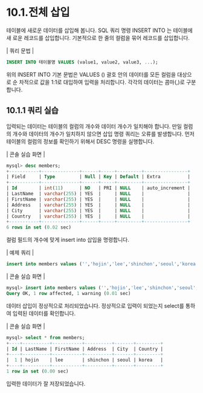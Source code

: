 # 10.1.전체 삽입 
테이블에 새로운 데이터를 삽입해 봅니다. SQL 쿼리 명령 INSERT INTO 는 테이블에 새 로운 레코드를 삽입합니다. 기본적으로 한 줄의 컬럼을 묶어 레코드를 삽입합니다.  

| 쿼리 문법 | 
```sql
INSERT INTO 테이블명 VALUES (value1, value2, value3, ...); 
```

위의 INSERT INTO 기본 문법은 VALUES () 괄호 안의 데이터를 모든 컬럼을 대상으로 순 차적으로 값을 1:1로 대입하여 입력을 처리합니다. 각각의 데이터는 콤마(,)로 구분합니다.  

## 10.1.1 쿼리 실습 
입력되는 데이터는 테이블의 컬럼의 개수와 데이터 개수가 일치해야 합니다. 만일 컬럼의 개수와 데이터의 개수가 일치하지 않으면 삽입 명령 쿼리는 오류를 발생합니다. 먼저 테이블의 컬럼의 정보를 확인하기 위해서 DESC 명령을 실행합니다.  

| 콘솔 실습 화면 |
```sql 
mysql> desc members;
+-----------+--------------+------+-----+---------+----------------+
| Field     | Type         | Null | Key | Default | Extra          |
+-----------+--------------+------+-----+---------+----------------+
| Id        | int(11)      | NO   | PRI | NULL    | auto_increment |
| LastName  | varchar(255) | YES  |     | NULL    |                |
| FirstName | varchar(255) | YES  |     | NULL    |                |
| Address   | varchar(255) | YES  |     | NULL    |                |
| City      | varchar(255) | YES  |     | NULL    |                |
| Country   | varchar(255) | YES  |     | NULL    |                |
+-----------+--------------+------+-----+---------+----------------+
6 rows in set (0.02 sec)

```

컬럼 필드의 개수에 맞게 insert into 삽입을 명령합니다.  

| 예제 쿼리 | 
```sql
insert into members values ('','hojin','lee','shinchon','seoul','korea'); 
```

| 콘솔 실습 화면 | 
```sql
mysql> insert into members values ('','hojin','lee','shinchon','seoul','korea');
Query OK, 1 row affected, 1 warning (0.01 sec)

```

데이터 삽입이 정상적으로 처리되었습니다. 정상적으로 입력이 되었는지 select를 통하여 입력된 데이터를 확인합니다.  

| 콘솔 실습 화면 | 
```sql
mysql> select * from members;
+----+----------+-----------+----------+-------+---------+
| Id | LastName | FirstName | Address  | City  | Country |
+----+----------+-----------+----------+-------+---------+
|  1 | hojin    | lee       | shinchon | seoul | korea   |
+----+----------+-----------+----------+-------+---------+
1 row in set (0.00 sec)
```
입력한 데이터가 잘 저장되었습니다. 
